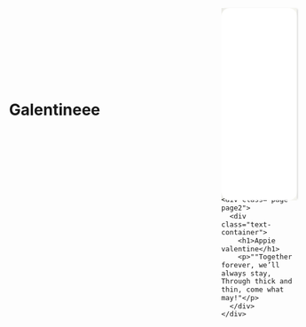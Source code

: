# Galentineee
<!DOCTYPE html>
<html lang="en">
<head>
  <meta charset="UTF-8">
  <meta name="viewport" content="width=device-width, initial-scale=1.0">
  <title>Valentine's Day Card</title>
  <link href="https://fonts.googleapis.com/css?family=Roboto|Pacifico" rel="stylesheet">
  <style>
    body {
      margin: 0;
      overflow: hidden;
      display: flex;
      justify-content: center;
      align-items: center;
      height: 100vh;
      background-image: url('https://cdn.pixabay.com/photo/2021/01/15/18/58/heart-5917360_960_720.png');
      background-size: cover;
      background-position: center;
      background-repeat: no-repeat;
    }

    .envelope {
      content: url('https://assets.codepen.io/4927073/Envelope3.png');
      width: 430px;
      position: absolute;
      left: 18%;
      top: 3%;
      filter: drop-shadow(1.5px 0.75px 1.75px #4d4d4d);
      transition: width 0.3s ease-in-out;
    }

    .card {
      position: relative;
      width: 262px;
      height: 372px;
      margin: auto;
      box-shadow: inset 5px 0px 15px 0px rgba(0, 0, 0, 0.1),
        3px 0px 3px -2px rgba(0, 0, 0, 0.3);
      background-color: #fffffa;
      transform: scale(1.05);
      left: 12px;
      transform-origin: 50% 50%;
      perspective: 1000px;
      transition: all 0.5s ease-in-out;
    }

    .card .page {
      position: absolute;
      width: 100%;
      height: 100%;
      margin: -10px 0px 0px -10px;
      margin: auto;
      backface-visibility: hidden;
      transform-style: preserve-3d;
      transition: all 1.5s ease-in-out;
    }

    .card .front,
    .card .back,
    .card .page2 {
      transform: perspective(800px) rotateY(0deg);
      background-color: #fff;
      border-radius: 15px;
      overflow: hidden;
    }

    .card .front {
      background-image: url('https://cdn.pixabay.com/photo/2016/02/13/12/47/xoxo-1194444_960_720.png');
      background-size: cover;
      background-position: center;
      z-index: 1;
    }

    .card .back,
    .card .page2 {
      background-color: #f5a9b8;
      box-shadow: inset 0 0 15px rgba(0, 0, 0, 0.1);
      z-index: 2;
    }

    .card:hover .front {
      transform: perspective(800px) rotateY(-180deg);
    }

    .card:hover .back {
      transform: perspective(800px) rotateY(0deg);
    }

    .card .text-container {
      width: 80%;
      height: 80%;
      margin: auto;
      display: flex;
      justify-content: center;
      align-items: center;
      font-family: 'Roboto', sans-serif;
      color: #fff;
      visibility: hidden;
      opacity: 0;
      transition: opacity 1s ease-in-out;
      text-align: center;
    }

    .text-container.show {
      visibility: visible;
      opacity: 1;
    }

    .text-container h1 {
      font-family: 'Pacifico', cursive;
      color: #fff;
      font-size: 2.5rem;
      text-shadow: 2px 4px 6px rgba(0, 0, 0, 0.2);
    }

    .text-container p {
      font-size: 1.25rem;
      color: #fff;
      margin: 20px 0;
    }

    @media (max-width: 1024px) {
      .envelope {
        width: 370px;
      }

      .card {
        width: 230px;
        height: 330px;
      }
    }

    @media (max-width: 675px) {
      .envelope {
        width: 320px;
      }

      .card {
        width: 200px;
        height: 290px;
      }
    }

  </style>
</head>

<body>

  <div class="envelope"></div>

  <div class="card" id="card">
    <!-- Front Page -->
    <div class="page front">
      <div class="text-container">
        <h1>Happy Valentine's Day!</h1>
        <p>Click to open the card and discover the love!</p>
      </div>
    </div>

    <!-- First Inside Page -->
    <div class="page back">
      <div class="text-container">
        <h1>Hey galentine gurl</h1>
        <p>                     "          Roses are red, Violets are blue, You're my sister, and I'm stuck with you! </p>
      </div>
    </div>

    <!-- Second Inside Page -->
    <div class="page page2">
      <div class="text-container">
        <h1>Appie valentine</h1>
        <p>""Together forever, we’ll always stay, Through thick and thin, come what may!"</p>
      </div>
    </div>

  </div>

  <script>
    let card = document.getElementById('card');
    let front = document.querySelector('.front');
    let back = document.querySelector('.back');
    let page2 = document.querySelector('.page2');

    // Card flip logic
    let currentPage = 0;
    const pages = [front, back, page2];

    card.addEventListener('click', function () {
      if (currentPage < pages.length - 1) {
        currentPage++;
      } else {
        currentPage = 0;
      }
      flipCard();
    });

    function flipCard() {
      pages.forEach((page, index) => {
        page.style.transform = `perspective(800px) rotateY(${(index - currentPage) * 180}deg)`;
        page.querySelector('.text-container').classList.toggle('show', index === currentPage);
      });
    }
  </script>

</body>
</html>



